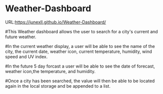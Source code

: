 # Weather-Dashboard
URL:https://junexll.github.io/Weather-Dashboard/

#This Weather dashboard allows the user to search for a city's current and future weather.

#In the current weather display, a user will be able to see the name of the city, the current date, weather icon, current temperature, humidity, wind speed and UV index.

#In the future 5 day forcast a user will be able to see the date of forecast, weather icon,the temperature, and humidity.

#Once a city has been searched, the value will then be able to be located again in the local storage and be appended to a list.
